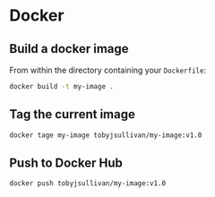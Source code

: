 # Docker

## Build a docker image

From within the directory containing your `Dockerfile`:

```sh
docker build -t my-image .
```

## Tag the current image

```sh
docker tage my-image tobyjsullivan/my-image:v1.0
```

## Push to Docker Hub

```sh
docker push tobyjsullivan/my-image:v1.0
```
